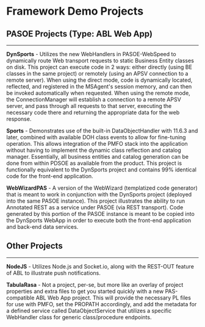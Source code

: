 # Framework Demo Projects


## PASOE Projects (Type: ABL Web App)
------

**DynSports** - Utilizes the new WebHandlers in PASOE-WebSpeed to dynamically route Web transport requests to static Business Entity classes on disk. This project can execute code in 2 ways: either directly (using BE classes in the same project) or remotely (using an APSV connection to a remote server). When using the direct mode, code is dynamically located, reflected, and registered in the MSAgent's session memory, and can then be invoked automatically when requested. When using the remote mode, the ConnectionManager will establish a connection to a remote APSV server, and pass through all requests to that server, executing the necessary code there and returning the appropriate data for the web response.

**Sports** - Demonstrates use of the built-in DataObjectHandler with 11.6.3 and later, combined with available DOH class events to allow for fine-tuning operation. This allows integration of the PMFO stack into the application without having to implement the dynamic class reflection and catalog manager. Essentially, all business entities and catalog generation can be done from within PDSOE as available from the product. This project is functionally equivalent to the DynSports project and contains 99% identical code for the front-end application.

**WebWizardPAS** - A version of the WebWizard (templatized code generator) that is meant to work in conjunction with the DynSports project (deployed into the same PASOE instance). This project illustrates the ability to run Annotated REST as a service under PASOE (via REST transport). Code generated by this portion of the PASOE instance is meant to be copied into the DynSports WebApp in order to execute both the front-end application and back-end data services.


## Other Projects
------

**NodeJS** - Utilizes Node.js and Socket.io, along with the REST-OUT feature of ABL to illustrate push notifications.

**TabulaRasa** - Not a project, per-se, but more like an overlay of project properties and extra files to get you started quickly with a new PAS-compatible ABL Web App project. This will provide the necessary PL files for use with PMFO, set the PROPATH accordingly, and add the metadata for a defined service called DataObjectService that utilizes a specific WebHandler class for generic class/procedure endpoints.
